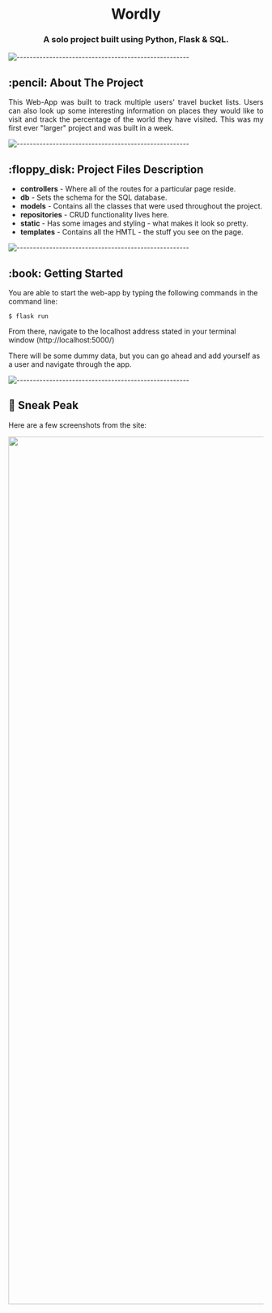 <h1 align="center"> Wordly </h1>
<h3 align="center"> A solo project built using Python, Flask & SQL.</h3>

![-----------------------------------------------------](https://raw.githubusercontent.com/andreasbm/readme/master/assets/lines/rainbow.png)

<!-- ABOUT THE PROJECT -->
<h2 id="about-the-project"> :pencil: About The Project</h2>

<p align="justify"> 
 This Web-App was built to track multiple users' travel bucket lists. Users can also look up some interesting information on places they would like to visit and track the percentage of the world they have visited. This was my first ever "larger" project and was built in a week.
</p>

![-----------------------------------------------------](https://raw.githubusercontent.com/andreasbm/readme/master/assets/lines/rainbow.png)

<!-- PROJECT FILES DESCRIPTION -->
<h2 id="project-files-description"> :floppy_disk: Project Files Description</h2>

<ul>
  <li><b>controllers</b> - Where all of the routes for a particular page reside.</li>
  <li><b>db</b> - Sets the schema for the SQL database.</li>
  <li><b>models</b> - Contains all the classes that were used throughout the project.</li>
  <li><b>repositories</b> - CRUD functionality lives here.</li>
  <li><b>static</b> - Has some images and styling - what makes it look so pretty.</li>
   <li><b>templates</b> - Contains all the HMTL - the stuff you see on the page.</li>
</ul>

![-----------------------------------------------------](https://raw.githubusercontent.com/andreasbm/readme/master/assets/lines/rainbow.png)

<!-- GETTING STARTED -->
<h2 id="getting-started"> :book: Getting Started</h2>

<p>You are able to start the web-app by typing the following commands in the command line:</p>
<pre><code>$ flask run </code></pre>

<p>From there, navigate to the localhost address stated in your terminal window (http://localhost:5000/)</p>

<p>There will be some dummy data, but you can go ahead and add yourself as a user and navigate through the app.</p>

![-----------------------------------------------------](https://raw.githubusercontent.com/andreasbm/readme/master/assets/lines/rainbow.png)

<!-- SNEAK PEAK -->
<h2 id="sneak-peak"> 👀 Sneak Peak</h2>

<p>Here are a few screenshots from the site:</p>

<img src="https://i.ibb.co/zGHGkhR/Screenshot-2021-07-11-at-5-29-28-PM.png" height="1711px" width="1280" />


